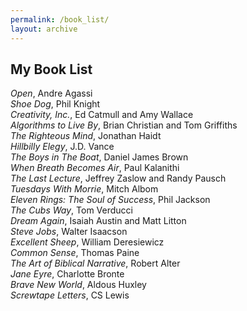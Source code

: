 ```yaml
---
permalink: /book_list/
layout: archive
---
```


## My Book List

*Open*, Andre Agassi   
*Shoe Dog*, Phil Knight   
*Creativity, Inc.*, Ed Catmull and Amy Wallace  
*Algorithms to Live By*, Brian Christian and Tom Griffiths    
*The Righteous Mind*, Jonathan Haidt  
*Hillbilly Elegy*, J.D. Vance  
*The Boys in The Boat*, Daniel James Brown   
*When Breath Becomes Air*, Paul Kalanithi  
*The Last Lecture*, Jeffrey Zaslow and Randy Pausch  
*Tuesdays With Morrie*, Mitch Albom  
*Eleven Rings: The Soul of Success*, Phil Jackson  
*The Cubs Way*, Tom Verducci  
*Dream Again*, Isaiah Austin and Matt Litton  
*Steve Jobs*, Walter Isaacson   
*Excellent Sheep*, William Deresiewicz  
*Common Sense*, Thomas Paine  
*The Art of Biblical Narrative*, Robert Alter   
*Jane Eyre*, Charlotte Bronte  
*Brave New World*, Aldous Huxley  
*Screwtape Letters*, CS Lewis   
